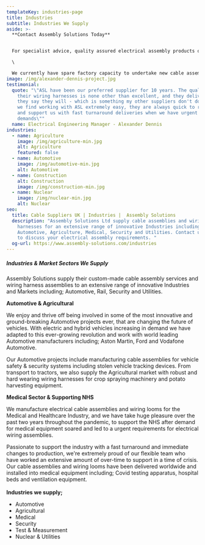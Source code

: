 ```yaml
---
templateKey: industries-page
title: Industries
subtitle: Industries We Supply
aside: >-
  **Contact Assembly Solutions Today** 


  For specialist advice, quality assured electrical assembly products or to discuss your specific requirements, [get in touch](www.assembly-solutions.com/contact) with our expert team. We'll be happy to answer any questions you may have.\

  \

  We currently have spare factory capacity to undertake new cable assembly projects and wiring harness manufacture opportunities, so please contact us if you are looking for a quote. Call us on **01204 521999** or email enquiry@assembly-solutions.com.
image: /img/alexander-dennis-project.jpg
testimonial:
  quote: "\"ASL have been our preferred supplier for 10 years. The quality of
    their wiring harnesses is none other than excellent, and they deliver when
    they say they will - which is something my other suppliers don't do! For us
    we find working with ASL extremely easy, they are always quick to respond
    and support us with fast turnaround deliveries when we have urgent
    demands\""
  name: Electrical Engineering Manager - Alexander Dennis
industries:
  - name: Agriculture
    image: /img/agriculture-min.jpg
    alt: Agriculture
    featured: false
  - name: Automotive
    image: /img/automotive-min.jpg
    alt: Automotive
  - name: Construction
    alt: Construction
    image: /img/construction-min.jpg
  - name: Nuclear
    image: /img/nuclear-min.jpg
    alt: Nuclear
seo:
  title: Cable Suppliers UK | Industries |  Assembly Solutions
  description: "Assembly Solutions Ltd supply cable assemblies and wiring
    harnesses for an extensive range of innovative Industries including;
    Automotive, Agriculture, Medical, Security and Utilities. Contact us today
    to discuss your electrical assembly requirements. "
  og-url: https://www.assembly-solutions.com/industries
---
```

##### **Industries & Market Sectors We Supply**

Assembly Solutions supply their custom-made cable assembly services and wiring harness assemblies to an extensive range of innovative Industries and Markets including; Automotive, Rail, Security and Utilities. 

**Automotive & Agricultural**

We enjoy and thrive off being involved in some of the most innovative and ground-breaking Automotive projects ever, that are changing the future of vehicles. With electric and hybrid vehicles increasing in demand we have adapted to this ever-growing revolution and work with world leading Automotive manufacturers including; Aston Martin, Ford and Vodafone Automotive. 

Our Automotive projects include manufacturing cable assemblies for vehicle safety & security systems including stolen vehicle tracking devices. From transport to tractors, we also supply the Agricultural market with robust and hard wearing wiring harnesses for crop spraying machinery and potato harvesting equipment. 

**Medical Sector & Supporting NHS**

We manufacture electrical cable assemblies and wiring looms for the Medical and Healthcare Industry, and we have take huge pleasure over the past two years throughout the pandemic, to support the NHS after demand for medical equipment soared and led to a urgent requirements for electrical wiring assemblies.

Passionate to support the industry with a fast turnaround and immediate changes to production, we're extremely proud of our flexible team who have worked an extensive amount of over-time to support in a time of crisis. Our cable assemblies and wiring looms have been delivered worldwide and installed into medical equipment including; Covid testing apparatus, hospital beds and ventilation equipment. \
\
**Industries we supply;**

* Automotive
* Agricultural
* Medical
* Security
* Test & Measurement
* Nuclear & Utilities